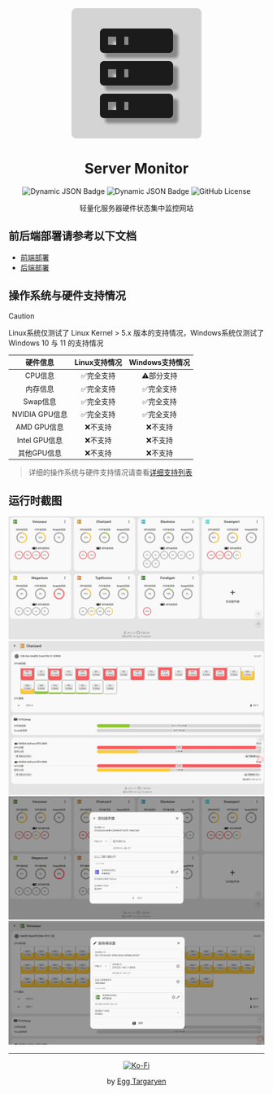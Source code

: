<div align="center">

![Server Monitor Logo](./icon/Server_Monitor.svg)

</div>

<div align="center">

# Server Monitor

</div>

<div align="center">

![Dynamic JSON Badge](https://img.shields.io/badge/dynamic/json?url=https%3A%2F%2Fraw.githubusercontent.com%2Fdzxrly%2Fserver-monitor%2Ffrontend%2Fpackage.json&query=%24.version&prefix=V&style=flat-square&label=Frontend%20Version&color=8ac926) ![Dynamic JSON Badge](https://img.shields.io/badge/dynamic/json?url=https%3A%2F%2Fraw.githubusercontent.com%2Fdzxrly%2Fserver-monitor%2Fbackend%2Finfo.json&query=%24.version&prefix=V&style=flat-square&label=Backend%20Version&color=ffca3a) ![GitHub License](https://img.shields.io/github/license/dzxrly/server-monitor?style=flat-square&label=License&color=ff595e)

</div>

<div align="center">

轻量化服务器硬件状态集中监控网站

</div>



## 前后端部署请参考以下文档

- [前端部署](https://github.com/dzxrly/server-monitor/blob/frontend/README.md)
- [后端部署](https://github.com/dzxrly/server-monitor/blob/backend/README.md)

## 操作系统与硬件支持情况

> [!CAUTION]
> 
> Linux系统仅测试了 Linux Kernel > 5.x 版本的支持情况，Windows系统仅测试了Windows 10 与 11 的支持情况

<div align="center">

|    硬件信息    | Linux支持情况 | Windows支持情况 |
| :------------: | :-----------: | :-------------: |
|    CPU信息     |   ✅完全支持   |    ⚠️部分支持    |
|    内存信息    |   ✅完全支持   |    ✅完全支持    |
|    Swap信息    |   ✅完全支持   |    ✅完全支持    |
| NVIDIA GPU信息 |   ✅完全支持   |    ✅完全支持    |
|  AMD GPU信息   |    ❌不支持    |     ❌不支持     |
| Intel GPU信息  |    ❌不支持    |     ❌不支持     |
|  其他GPU信息   |    ❌不支持    |     ❌不支持     |

</div >

> 详细的操作系统与硬件支持情况请查看[详细支持列表](./HardwareSupportList.md)

## 运行时截图

<div align="center">

![main page](./img/zh-CN/main_page.jpeg)
![server  details](./img/zh-CN/server_details.jpeg)
![add server](./img/zh-CN/add_server.jpeg)
![server edit](./img/zh-CN/server_edit.jpeg)

</div>

---

<div align="center">

[![Ko-Fi](https://img.shields.io/badge/Ko--fi-F16061?style=for-the-badge&logo=ko-fi&logoColor=white)](https://ko-fi.com/eggtargaryen)

</div>

<div align="center">

by [Egg Targaryen](https://eggtargaryen.com)

</div>
